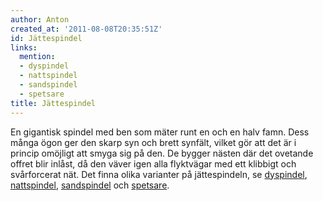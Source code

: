 ```yaml
---
author: Anton
created_at: '2011-08-08T20:35:51Z'
id: Jättespindel
links:
  mention:
  - dyspindel
  - nattspindel
  - sandspindel
  - spetsare
title: Jättespindel
---
```


En gigantisk spindel med ben som mäter runt en och en halv famn. Dess många ögon ger den skarp syn
och brett synfält, vilket gör att det är i princip omöjligt att smyga sig på den. De bygger nästen
där det ovetande offret blir inlåst, då den väver igen alla flyktvägar med ett klibbigt och
svårforcerat nät. Det finna olika varianter på jättespindeln, se [dyspindel], [nattspindel],
[sandspindel] och [spetsare].

  [dyspindel]: dyspindel
  [nattspindel]: nattspindel
  [sandspindel]: sandspindel
  [spetsare]: spetsare
